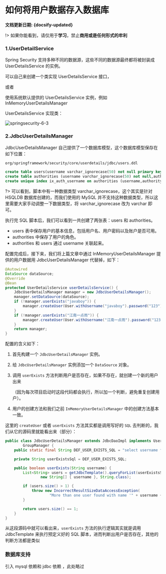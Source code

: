 # 如何将用户数据存入数据库

**文档更新日期: {docsify-updated}**

!> 如果你能看到，请仅用于**学习**，禁止**商用或是任何形式的牟利**

### 1.UserDetailService

Spring Security 支持多种不同的数据源，这些不同的数据源最终都将被封装成 UserDetailsService 的实例。

可以自己来创建一个类实现 UserDetailsService 接口，

或者

使用系统默认提供的 UserDetailsService 实例，例如 InMemoryUserDetailsManager

UserDetailsService 实现类：

![springsecurity-6-3](https://typora-img-1257000606.cos.ap-beijing.myqcloud.com/picgo/springsecurity-6-3-20220328230111472.png)

### 2.JdbcUserDetailsManager

JdbcUserDetailsManager 自己提供了一个数据库模型，这个数据库模型保存在如下位置：

```bash
org/springframework/security/core/userdetails/jdbc/users.ddl
```

```sql
create table users(username varchar_ignorecase(50) not null primary key,password varchar_ignorecase(500) not null,enabled boolean not null);
create table authorities (username varchar_ignorecase(50) not null,authority varchar_ignorecase(50) not null,constraint fk_authorities_users foreign key(username) references users(username));
create unique index ix_auth_username on authorities (username,authority);
```

?> 可以看到，脚本中有一种数据类型 varchar_ignorecase，这个其实是针对 HSQLDB 数据库创建的，而我们使用的 MySQL 并不支持这种数据类型，所以这里需要大家手动调整一下数据类型，将 varchar_ignorecase 改为 varchar 即可。

执行完 SQL 脚本后，我们可以看到一共创建了两张表：users 和 authorities。

- users 表中保存用户的基本信息，包括用户名、用户密码以及账户是否可用。
- authorities 中保存了用户的角色。
- authorities 和 users 通过 username 关联起来。

配置完成后，接下来，我们将上篇文章中通过 InMemoryUserDetailsManager 提供的用户数据用 JdbcUserDetailsManager 代替掉，如下：

```java
@Autowired
DataSource dataSource;
@Override
@Bean
protected UserDetailsService userDetailsService() {
    JdbcUserDetailsManager manager = new JdbcUserDetailsManager();
    manager.setDataSource(dataSource);
    if (!manager.userExists("javaboy")) {
        manager.createUser(User.withUsername("javaboy").password("123").roles("admin").build());
    }
    if (!manager.userExists("江南一点雨")) {
        manager.createUser(User.withUsername("江南一点雨").password("123").roles("user").build());
    }
    return manager;
}
```

配置的含义如下：

1. 首先构建一个 `JdbcUserDetailsManager` 实例。

2. 给 `JdbcUserDetailsManager` 实例添加一个 `DataSource` 对象。

3. 调用 `userExists` 方法判断用户是否存在，如果不存在，就创建一个新的用户出来

   （因为每次项目启动时这段代码都会执行，所以加一个判断，避免重复创建用户）。

4. 用户的创建方法和我们之前 `InMemoryUserDetailsManager` 中的创建方法基本一致。

这里的 `createUser` 或者 `userExists` 方法其实都是调用写好的 `SQL` 去判断的，我们从它的源码里就能看出来（部分）：

```java
public class JdbcUserDetailsManager extends JdbcDaoImpl implements UserDetailsManager,
		GroupManager {
	public static final String DEF_USER_EXISTS_SQL = "select username from users where username = ?";

	private String userExistsSql = DEF_USER_EXISTS_SQL;

	public boolean userExists(String username) {
		List<String> users = getJdbcTemplate().queryForList(userExistsSql,
				new String[] { username }, String.class);

		if (users.size() > 1) {
			throw new IncorrectResultSizeDataAccessException(
					"More than one user found with name '" + username + "'", 1);
		}

		return users.size() == 1;
	}
}
```

从这段源码中就可以看出来，`userExists` 方法的执行逻辑其实就是调用 JdbcTemplate 来执行预定义好的 SQL 脚本，进而判断出用户是否存在，其他的判断方法都是类似

### 数据库支持

引入 mysql 依赖和 jdbc 依赖 ，此处略过
